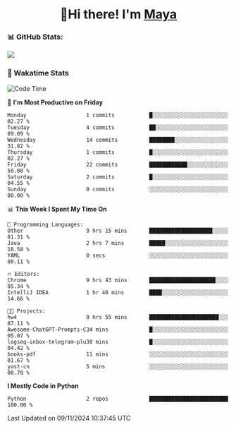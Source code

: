  <h1 align="center">👋Hi there! I'm <a href="https://liumyblog.cn">Maya</a></h1>

### 📊 GitHub Stats:
<p href="https://github.com/anuraghazra/github-readme-stats">
<img align="left" src="https://github-readme-stats.vercel.app/api?username=liumy-lay&show_icons=true&title_color=ffffff&icon_color=ffffff&text_color=ffffff&bg_color=D80835&hide_title=true" />
</p>
<br clear="left"/>

### 🚀 Wakatime Stats
<!--START_SECTION:waka-->
![Code Time](http://img.shields.io/badge/Code%20Time-133%20hrs%2052%20mins-blue)

📅 **I'm Most Productive on Friday** 

```text
Monday                   1 commits           █░░░░░░░░░░░░░░░░░░░░░░░░   02.27 % 
Tuesday                  4 commits           ██░░░░░░░░░░░░░░░░░░░░░░░   09.09 % 
Wednesday                14 commits          ████████░░░░░░░░░░░░░░░░░   31.82 % 
Thursday                 1 commits           █░░░░░░░░░░░░░░░░░░░░░░░░   02.27 % 
Friday                   22 commits          ████████████░░░░░░░░░░░░░   50.00 % 
Saturday                 2 commits           █░░░░░░░░░░░░░░░░░░░░░░░░   04.55 % 
Sunday                   0 commits           ░░░░░░░░░░░░░░░░░░░░░░░░░   00.00 % 
```


📊 **This Week I Spent My Time On** 

```text
💬 Programming Languages: 
Other                    9 hrs 15 mins       ████████████████████░░░░░   81.31 % 
Java                     2 hrs 7 mins        █████░░░░░░░░░░░░░░░░░░░░   18.58 % 
YAML                     0 secs              ░░░░░░░░░░░░░░░░░░░░░░░░░   00.11 % 

🔥 Editors: 
Chrome                   9 hrs 43 mins       █████████████████████░░░░   85.34 % 
IntelliJ IDEA            1 hr 40 mins        ████░░░░░░░░░░░░░░░░░░░░░   14.66 % 

🐱‍💻 Projects: 
hw4                      9 hrs 55 mins       ██████████████████████░░░   87.11 % 
Awesome-ChatGPT-Prompts-C34 mins             █░░░░░░░░░░░░░░░░░░░░░░░░   05.07 % 
logseq-inbox-telegram-plu30 mins             █░░░░░░░░░░░░░░░░░░░░░░░░   04.42 % 
books-pdf                11 mins             ░░░░░░░░░░░░░░░░░░░░░░░░░   01.67 % 
yast-cn                  5 mins              ░░░░░░░░░░░░░░░░░░░░░░░░░   00.78 % 
```

**I Mostly Code in Python** 

```text
Python                   2 repos             █████████████████████████   100.00 % 
```




 Last Updated on 09/11/2024 10:37:45 UTC
<!--END_SECTION:waka-->
